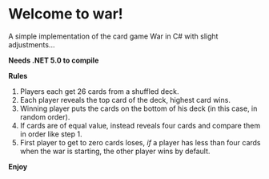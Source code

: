 # Welcome to war!

A simple implementation of the card game War in C# with slight adjustments... 

**Needs .NET 5.0 to compile**

**Rules**
1. Players each get 26 cards from a shuffled deck.
2. Each player reveals the top card of the deck, highest card wins.
3. Winning player puts the cards on the bottom of his deck (in this case, in random order).
4. If cards are of equal value, instead reveals four cards and compare them in order like step 1.
5. First player to get to zero cards loses, *if* a player has less than four cards when the war is starting, the other player wins by default.

**Enjoy**
